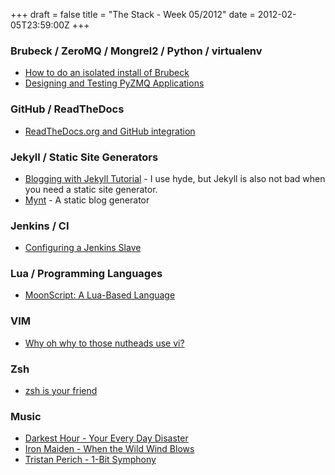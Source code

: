 +++
draft = false
title = "The Stack - Week 05/2012"
date = 2012-02-05T23:59:00Z
+++



### Brubeck / ZeroMQ / Mongrel2 / Python / virtualenv

 - [How to do an isolated install of Brubeck][bruiso]
 - [Designing and Testing PyZMQ Applications][pyzmq-apps]

[bruiso]: http://emptysquare.net/blog/how-to-do-an-isolated-install-of-brubeck/
[pyzmq-apps]: http://stefan.sofa-rockers.org/2012/02/01/designing-and-testing-pyzmq-applications-part-1/

### GitHub / ReadTheDocs

  - [ReadTheDocs.org and GitHub integration][oshrtd]

[oshrtd]: http://opensourcehacker.com/2012/01/08/readthedocs-org-github-edit-backlink-and-short-history-of-plone-documentation/

### Jekyll / Static Site Generators

 - [Blogging with Jekyll Tutorial][jekyllbs] - I use hyde, but Jekyll is also
    not bad when you need a static site generator.
 - [Mynt][mynt] - A static blog generator

[jekyllbs]: http://jekyllbootstrap.com/
[mynt]: https://github.com/Anomareh/mynt

### Jenkins / CI

 - [Configuring a Jenkins Slave][jenkinsslave]

[jenkinsslave]: http://www.caktusgroup.com/blog/2012/01/10/configuring-jenkins-slave/

### Lua / Programming Languages

 - [MoonScript: A Lua-Based Language][moonscript]

[moonscript]: http://steved-imaginaryreal.blogspot.com/2011/12/moonscript-lua-based-language.html

### VIM

 - [Why oh why to those nutheads use vi?][viemu]

[viemu]: http://www.viemu.com/a-why-vi-vim.html

### Zsh

 - [zsh is your friend][zshyou]

[zshyou]: http://mikegrouchy.com/blog/zsh-is-your-friend.html

### Music

 - [Darkest Hour - Your Every Day Disaster](https://www.youtube.com/watch?v=EaxXL8nVNDE)
 - [Iron Maiden - When the Wild Wind Blows](http://www.youtube.com/watch?v=Bv-qq7onnoo)
 - [Tristan Perich - 1-Bit Symphony](http://vimeo.com/12244413)
